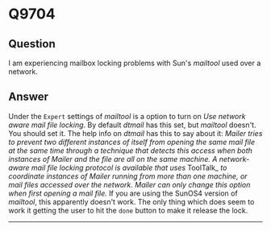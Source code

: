 Q9704
=====

Question
--------

I am experiencing mailbox locking problems with Sun's *mailtool* used
over a network.

Answer
------

Under the `Expert` settings of *mailtool* is a option to turn on *Use
network aware mail file locking*. By default *dtmail* has this set, but
*mailtool* doesn't. You should set it. The help info on *dtmail* has
this to say about it: *Mailer tries to prevent two different instances
of itself from opening the same mail file at the same time through a
technique that detects this access when both instances of Mailer and the
file are all on the same machine. A network-aware mail file locking
protocol is available that uses* ToolTalk\_ *to coordinate instances of
Mailer running from more than one machine, or mail files accessed over
the network. Mailer can only change this option when first opening a
mail file.* If you are using the SunOS4 version of *mailtool*, this
apparently doesn't work. The only thing which does seem to work it
getting the user to hit the `done` button to make it release the lock.

* * * * *
